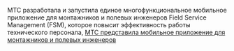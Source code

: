 <!--2025-01-27 12:09:20-->
<div class="yb">
  <div class="rss smaller1 habr"><p>МТС разработала и запустила единое многофункциональное мобильное приложение для&nbsp;монтажников и полевых инженеров Field Service Management (FSM), которое повысит эффективность работы технического персонала, <a... <br><a class="light" href="https://habr.com/ru/news/876988/?utm_source=habrahabr&utm_medium=rss&utm_campaign=876988">МТС представила мобильное приложение для монтажников и полевых инженеров</a></div>
</div>
